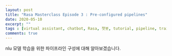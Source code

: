 ```yaml
---
layout: post
title: "Rasa Masterclass Episode 3 : Pre-configured pipelines"
date: 2020-05-10
excerpt: ""
tags : [virtual assistant, chatbot, Rasa, 챗봇, tutorial, pipeline, training]
comments: true
---
```


nlu 모델 학습을 위한 파이프라인 구성에 대해 알아보겠습니다.
